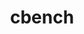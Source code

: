 ---
title: "cbench"
layout: cache
categories: [package, v0.20.0]
meta: {"versions": ["1.3.0"], "compilers": ["gcc@=7.3.1"], "oss": ["amzn2"], "platforms": ["linux"], "targets": ["aarch64", "neoverse_n1", "x86_64_v3"], "stacks": ["aws-ahug", "aws-ahug-aarch64", "root"], "num_specs": 3, "num_specs_by_stack": {"aws-ahug-aarch64": 2, "root": 3, "aws-ahug": 1}}
spec_details: [{"hash": "u7d2axtagimuq43kslpbktqvzforg722", "compiler": "gcc@=7.3.1", "versions": ["1.3.0"], "os": "amzn2", "platform": "linux", "target": "aarch64", "variants": ["build_system=makefile"], "stacks": ["aws-ahug-aarch64", "root"], "size": "-", "tarball": "https://binaries.spack.io/releases/v0.20.0/build_cache/linux-amzn2-aarch64/gcc-7.3.1/cbench-1.3.0/linux-amzn2-aarch64-gcc-7.3.1-cbench-1.3.0-u7d2axtagimuq43kslpbktqvzforg722.spack"}, {"hash": "at22wsbbo6man77awk5eiekxsl72vbw6", "compiler": "gcc@=7.3.1", "versions": ["1.3.0"], "os": "amzn2", "platform": "linux", "target": "neoverse_n1", "variants": ["build_system=makefile"], "stacks": ["aws-ahug-aarch64", "root"], "size": "-", "tarball": "https://binaries.spack.io/releases/v0.20.0/build_cache/linux-amzn2-neoverse_n1/gcc-7.3.1/cbench-1.3.0/linux-amzn2-neoverse_n1-gcc-7.3.1-cbench-1.3.0-at22wsbbo6man77awk5eiekxsl72vbw6.spack"}, {"hash": "rpr3os4n4unsa6zltv2yafeentp3j6lk", "compiler": "gcc@=7.3.1", "versions": ["1.3.0"], "os": "amzn2", "platform": "linux", "target": "x86_64_v3", "variants": ["build_system=makefile"], "stacks": ["root", "aws-ahug"], "size": "-", "tarball": "https://binaries.spack.io/releases/v0.20.0/build_cache/linux-amzn2-x86_64_v3/gcc-7.3.1/cbench-1.3.0/linux-amzn2-x86_64_v3-gcc-7.3.1-cbench-1.3.0-rpr3os4n4unsa6zltv2yafeentp3j6lk.spack"}]
---